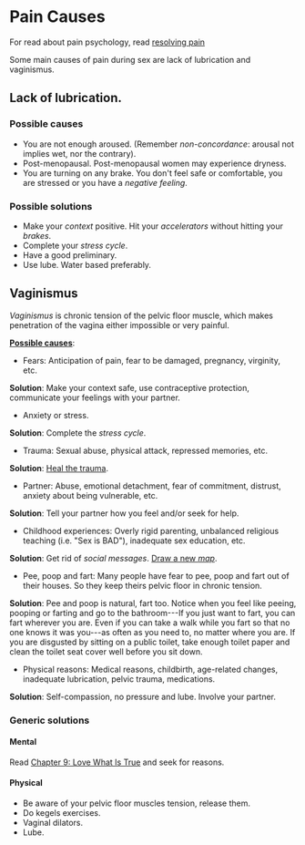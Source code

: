 # Pain Causes

For read about pain psychology, read [resolving pain](../Chapter_9_Love_What_Is_True.md#resolving-pain)

Some main causes of pain during sex are lack of lubrication and vaginismus.

## Lack of lubrication. 

### Possible causes

- You are not enough aroused. (Remember _non-concordance_: arousal not implies wet, nor the contrary).
- Post-menopausal. Post-menopausal women may experience dryness.
- You are turning on any brake. You don't feel safe or comfortable, you are stressed or you have a _negative feeling_. 

### Possible solutions

- Make your _context_ positive. Hit your _accelerators_ without hitting your _brakes_.
- Complete your _stress cycle_.
- Have a good preliminary.
- Use lube. Water based preferably.

## Vaginismus

_Vaginismus_ is chronic tension of the pelvic floor muscle, which makes penetration of the vagina either impossible or very painful.

**[Possible causes](https://www.vaginismus.com/causes-of-vaginismus)**: 

- Fears: Anticipation of pain, fear to be damaged, pregnancy, virginity, etc.

**Solution**: Make your context safe, use contraceptive protection, communicate your feelings with your partner.  

- Anxiety or stress.

**Solution**: Complete the _stress cycle_.

- Trauma: Sexual abuse, physical attack, repressed memories, etc.  

**Solution**: [Heal the trauma](../Chapter_9_Love_What_Is_True.md#healing-the-trauma).

- Partner: Abuse, emotional detachment, fear of commitment, distrust, anxiety about being vulnerable, etc.

**Solution**: Tell your partner how you feel and/or seek for help.

- Childhood experiences: Overly rigid parenting, unbalanced religious teaching (i.e. "Sex is BAD"), inadequate sex education, etc.

**Solution**: Get rid of _social messages_. [Draw a new _map_](../Chapter_9_Love_What_Is_True.md#step-2-notice-the-gap).

- Pee, poop and fart: Many people have fear to pee, poop and fart out of their houses. So they keep theirs pelvic floor in chronic tension.

**Solution**: Pee and poop is natural, fart too. Notice when you feel like peeing, pooping or farting and go to the bathroom---If you just want to fart, you can fart wherever you are. Even if you can take a walk while you fart so that no one knows it was you---as often as you need to, no matter where you are. If you are disgusted by sitting on a public toilet, take enough toilet paper and clean the toilet seat cover well before you sit down. 

- Physical reasons: Medical reasons, childbirth, age-related changes, inadequate lubrication, pelvic trauma, medications.

**Solution**: Self-compassion, no pressure and lube. Involve your partner.

### Generic solutions
 
#### Mental

Read [Chapter 9: Love What Is True](../Chapter_9_Love_What_Is_True.md) and seek for reasons.

#### Physical

- Be aware of your pelvic floor muscles tension, release them. 
- Do kegels exercises.
- Vaginal dilators.
- Lube.
